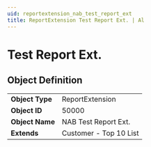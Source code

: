 ```yaml
---
uid: reportextension_nab_test_report_ext
title: ReportExtension Test Report Ext. | Al
---
```

# Test Report Ext.

## Object Definition

<table>
<tr><td><b>Object Type</b></td><td>ReportExtension</td></tr>
<tr><td><b>Object ID</b></td><td>50000</td></tr>
<tr><td><b>Object Name</b></td><td>NAB Test Report Ext.</td></tr>
<tr><td><b>Extends</b></td><td>Customer - Top 10 List</td></tr>
</table>
